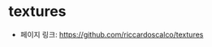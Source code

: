 textures
==================================================
- 페이지 링크: https://github.com/riccardoscalco/textures
